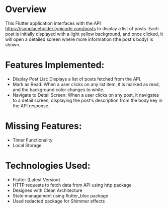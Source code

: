 # Overview
This Flutter application interfaces with the API https://jsonplaceholder.typicode.com/posts to display a list of posts. Each post is initially displayed with a light yellow background, and once clicked, it will open a detailed screen where more information (the post's body) is shown.

# Features Implemented:
- Display Post List: Displays a list of posts fetched from the API.
- Mark as Read: When a user clicks on any list item, it is marked as read, and the background color changes to white.
- Navigate to Detail Screen: When a user clicks on any post, it navigates to a detail screen, displaying the post's description from the body key in the API response.

# Missing Features:
- Timer Functionality
- Local Storage

# Technologies Used:
- Flutter (Latest Version)
- HTTP requests to fetch data from API using http package
- Designed with Clean Architecture
- State management using flutter_bloc package
- Used redacted package for Shimmer effects
